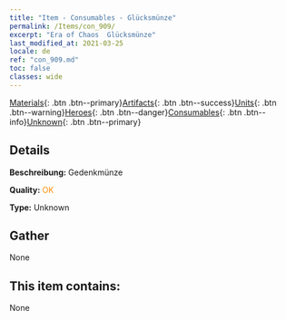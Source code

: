 ```yaml
---
title: "Item - Consumables - Glücksmünze"
permalink: /Items/con_909/
excerpt: "Era of Chaos  Glücksmünze"
last_modified_at: 2021-03-25
locale: de
ref: "con_909.md"
toc: false
classes: wide
---
```

 [Materials](/de/Items/){: .btn .btn--primary}[Artifacts](/de/Items/Artifacts/){: .btn .btn--success}[Units](/de/Items/Units/){: .btn .btn--warning}[Heroes](/de/Items/Heroes/){: .btn .btn--danger}[Consumables](/de/Items/Consumables/){: .btn .btn--info}[Unknown](/de/Items/Unknown/){: .btn .btn--primary}

## Details
 **Beschreibung:** Gedenkmünze

 **Quality:** <span style="color: #FF8C00">OK</span>

 **Type:** Unknown

## Gather

  None

## This item contains:

  None

